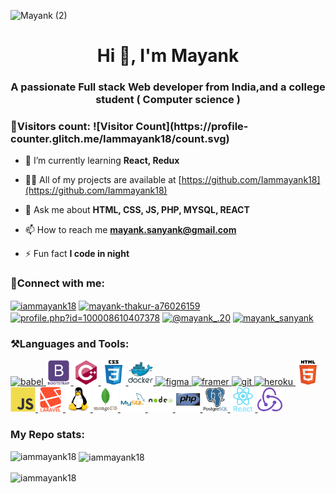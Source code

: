 <!--                                                                                                                                          
  ![M](https://user-images.githubusercontent.com/64189897/129489348-427ae59c-8314-4aba-81c2-9b295096625b.png)
                                                                                                                                        -->

<!--  ![MAYANK](https://user-images.githubusercontent.com/64189897/129489941-ae3d6807-4f3b-4ae9-b9a3-8a201eb59375.png)
 -->
 
<!--  ![Untitled design (3)](https://user-images.githubusercontent.com/64189897/129490131-6b7b71b1-d7c4-4726-9f59-8b096c84a1a8.png)
 -->
 
<!--  ![Mayank (1)](https://user-images.githubusercontent.com/64189897/129490313-399fcb92-dbb7-4460-be0f-74d3391f36c0.png) -->
<!-- ![Mayank](https://user-images.githubusercontent.com/64189897/129490317-31a5f6bf-6384-45b3-8971-b5d938b0e33c.png)
 -->
 
 ![Mayank (2)](https://user-images.githubusercontent.com/64189897/129490483-b74cf55c-47b2-4c13-8b76-104c7585f2c8.png)

 
 <h1 align="center">Hi 👋, I'm Mayank</h1>
<h3 align="center">A passionate Full stack Web developer from India,and a college student ( Computer science )</h3>


<h3 align="left">🤝Visitors count: ![Visitor Count](https://profile-counter.glitch.me/Iammayank18/count.svg)
</h3>



- 🌱 I’m currently learning **React, Redux**

- 👨‍💻 All of my projects are available at [https://github.com/Iammayank18](https://github.com/Iammayank18)

- 💬 Ask me about **HTML, CSS, JS, PHP, MYSQL, REACT**

- 📫 How to reach me **mayank.sanyank@gmail.com**

- ⚡ Fun fact **I code in night**

<h3 align="left">🤝Connect with me:</h3>
<p align="left">
<a href="https://codepen.io/iammayank18" target="blank"><img align="center" src="https://raw.githubusercontent.com/rahuldkjain/github-profile-readme-generator/master/src/images/icons/Social/codepen.svg" alt="iammayank18" height="30" width="40" /></a>
<a href="https://linkedin.com/in/mayank-thakur-a76026159" target="blank"><img align="center" src="https://raw.githubusercontent.com/rahuldkjain/github-profile-readme-generator/master/src/images/icons/Social/linked-in-alt.svg" alt="mayank-thakur-a76026159" height="30" width="40" /></a>
<a href="https://fb.com/profile.php?id=100008610407378" target="blank"><img align="center" src="https://raw.githubusercontent.com/rahuldkjain/github-profile-readme-generator/master/src/images/icons/Social/facebook.svg" alt="profile.php?id=100008610407378" height="30" width="40" /></a>
<a href="https://instagram.com/@mayank_.20" target="blank"><img align="center" src="https://raw.githubusercontent.com/rahuldkjain/github-profile-readme-generator/master/src/images/icons/Social/instagram.svg" alt="@mayank_.20" height="30" width="40" /></a>
<a href="https://www.hackerrank.com/mayank_sanyank" target="blank"><img align="center" src="https://raw.githubusercontent.com/rahuldkjain/github-profile-readme-generator/master/src/images/icons/Social/hackerrank.svg" alt="mayank_sanyank" height="30" width="40" /></a>
</p>

<h3 align="left">⚒️Languages and Tools:</h3>
<p align="left"> <a href="https://babeljs.io/" target="_blank"> <img src="https://www.vectorlogo.zone/logos/babeljs/babeljs-icon.svg" alt="babel" width="40" height="40"/> </a> <a href="https://getbootstrap.com" target="_blank"> <img src="https://raw.githubusercontent.com/devicons/devicon/master/icons/bootstrap/bootstrap-plain-wordmark.svg" alt="bootstrap" width="40" height="40"/> </a> <a href="https://www.w3schools.com/cpp/" target="_blank"> <img src="https://raw.githubusercontent.com/devicons/devicon/master/icons/cplusplus/cplusplus-original.svg" alt="cplusplus" width="40" height="40"/> </a> <a href="https://www.w3schools.com/css/" target="_blank"> <img src="https://raw.githubusercontent.com/devicons/devicon/master/icons/css3/css3-original-wordmark.svg" alt="css3" width="40" height="40"/> </a> <a href="https://www.docker.com/" target="_blank"> <img src="https://raw.githubusercontent.com/devicons/devicon/master/icons/docker/docker-original-wordmark.svg" alt="docker" width="40" height="40"/> </a> <a href="https://www.figma.com/" target="_blank"> <img src="https://www.vectorlogo.zone/logos/figma/figma-icon.svg" alt="figma" width="40" height="40"/> </a> <a href="https://www.framer.com/" target="_blank"> <img src="https://www.vectorlogo.zone/logos/framer/framer-icon.svg" alt="framer" width="40" height="40"/> </a> <a href="https://git-scm.com/" target="_blank"> <img src="https://www.vectorlogo.zone/logos/git-scm/git-scm-icon.svg" alt="git" width="40" height="40"/> </a> <a href="https://heroku.com" target="_blank"> <img src="https://www.vectorlogo.zone/logos/heroku/heroku-icon.svg" alt="heroku" width="40" height="40"/> </a> <a href="https://www.w3.org/html/" target="_blank"> <img src="https://raw.githubusercontent.com/devicons/devicon/master/icons/html5/html5-original-wordmark.svg" alt="html5" width="40" height="40"/> </a> <a href="https://developer.mozilla.org/en-US/docs/Web/JavaScript" target="_blank"> <img src="https://raw.githubusercontent.com/devicons/devicon/master/icons/javascript/javascript-original.svg" alt="javascript" width="40" height="40"/> </a> <a href="https://laravel.com/" target="_blank"> <img src="https://raw.githubusercontent.com/devicons/devicon/master/icons/laravel/laravel-plain-wordmark.svg" alt="laravel" width="40" height="40"/> </a> <a href="https://www.linux.org/" target="_blank"> <img src="https://raw.githubusercontent.com/devicons/devicon/master/icons/linux/linux-original.svg" alt="linux" width="40" height="40"/> </a> <a href="https://www.mongodb.com/" target="_blank"> <img src="https://raw.githubusercontent.com/devicons/devicon/master/icons/mongodb/mongodb-original-wordmark.svg" alt="mongodb" width="40" height="40"/> </a> <a href="https://www.mysql.com/" target="_blank"> <img src="https://raw.githubusercontent.com/devicons/devicon/master/icons/mysql/mysql-original-wordmark.svg" alt="mysql" width="40" height="40"/> </a> <a href="https://nodejs.org" target="_blank"> <img src="https://raw.githubusercontent.com/devicons/devicon/master/icons/nodejs/nodejs-original-wordmark.svg" alt="nodejs" width="40" height="40"/> </a> <a href="https://www.php.net" target="_blank"> <img src="https://raw.githubusercontent.com/devicons/devicon/master/icons/php/php-original.svg" alt="php" width="40" height="40"/> </a> <a href="https://www.postgresql.org" target="_blank"> <img src="https://raw.githubusercontent.com/devicons/devicon/master/icons/postgresql/postgresql-original-wordmark.svg" alt="postgresql" width="40" height="40"/> </a> <a href="https://reactjs.org/" target="_blank"> <img src="https://raw.githubusercontent.com/devicons/devicon/master/icons/react/react-original-wordmark.svg" alt="react" width="40" height="40"/> </a> <a href="https://redux.js.org" target="_blank"> <img src="https://raw.githubusercontent.com/devicons/devicon/master/icons/redux/redux-original.svg" alt="redux" width="40" height="40"/> </a> </p>

<h3 align="left">My Repo stats:</h3>

<p><img align="left" src="https://github-readme-stats.vercel.app/api/top-langs?username=iammayank18&show_icons=true&locale=en&layout=compact" alt="iammayank18" /></p>

<p>&nbsp;<img align="center" src="https://github-readme-stats.vercel.app/api?username=iammayank18&show_icons=true&locale=en" alt="iammayank18" /></p>

<p><img align="center" src="https://github-readme-streak-stats.herokuapp.com/?user=iammayank18&" alt="iammayank18" /></p>
